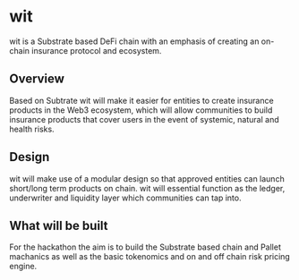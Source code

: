 # wit

wit is a Substrate based DeFi chain with an emphasis of creating an on-chain insurance protocol and ecosystem.

## Overview

Based on Subtrate wit will make it easier for entities to create insurance products in the Web3 ecosystem, which will allow communities to build insurance products that cover users in the event of systemic, natural and health risks.

## Design 

wit will make use of a modular design so that approved entities can launch short/long term products on chain. wit will essential function as the ledger, underwriter and liquidity layer which communities can tap into.

## What will be built

For the hackathon the aim is to build the Substrate based chain and Pallet machanics as well as the basic tokenomics and on and off chain risk pricing engine.